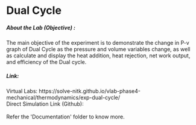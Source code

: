 # Dual Cycle

<h5> About the Lab (Objective) : </h5>

The main objective of the experiment is to demonstrate the change in P-v graph of Dual Cycle as the pressure and volume variables change, as well as calculate and display the heat addition, heat rejection, net work output, and efficiency of the Dual cycle. <br>

<h5> Link: </h5>
Virtual Labs: https://solve-nitk.github.io/vlab-phase4-mechanical/thermodynamics/exp-dual-cycle/
<br>
Direct Simulation Link (Github): 
<br><br>
Refer the 'Documentation' folder to know more.
